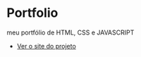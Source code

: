 # Portfolio
 meu portfólio de HTML, CSS e JAVASCRIPT

* [Ver o site do projeto](https://gkptan.github.io/Portfolio/)
